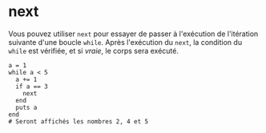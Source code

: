 # next

Vous pouvez utiliser `next` pour essayer de passer à l'exécution de l'itération suivante d'une boucle `while`.
Après l'exécution du `next`, la condition du `while` est vérifiée, et si *vraie*, le corps sera exécuté.

```crystal
a = 1
while a < 5
  a += 1
  if a == 3
    next
  end
  puts a
end
# Seront affichés les nombres 2, 4 et 5
```
